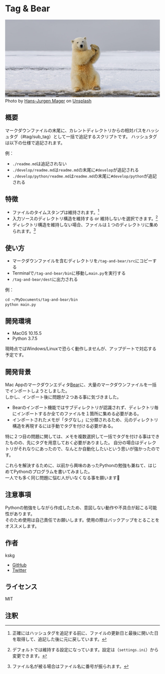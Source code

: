 # Tag & Bear
![カバー画像](cover.jpg)
Photo by [Hans-Jurgen Mager](https://unsplash.com/@hansjurgen007?utm_source=unsplash&amp;utm_medium=referral&amp;utm_content=creditCopyText) on [Unsplash](https://unsplash.com/t?utm_source=unsplash&amp;utm_medium=referral&amp;utm_content=creditCopyText)

## 概要
マークダウンファイルの末尾に、カレントディレクトリからの相対パスをハッシュタグ（#tag/sub_tag）として一括で追記するスクリプトです。
ハッシュタグは以下の仕様で追記されます。

例：
- `./readme.md`は追記されない
- `./develop/readme.md`は`readme.md`の末尾に`#develop`が追記される
- `./develop/python/readme.md`は`readme.md`の末尾に`#develop/python`が追記される

## 特徴
- ファイルのタイムスタンプは維持されます。[^1]
- 入力ソースのディレクトリ構造を維持する or 維持しないを選択できます。[^2]
- ディレクトリ構造を維持しない場合、ファイルは１つのディレクトリに集められます。[^3]

## 使い方
- マークダウンファイルを含むディレクトリを`/tag-and-bear/src`にコピーする
- Terminalで`/tag-and-bear/bin`に移動し`main.py`を実行する
- `/tag-and-bear/dest`に出力される

例：
```
cd ~/MyDocuments/tag-and-bear/bin
python main.py
```

## 開発環境
- MacOS 10.15.5
- Python 3.7.5

現時点ではWindows/Linuxで恐らく動作しませんが、アップデートで対応する予定です。

## 開発背景
Mac Appのマークダウンエディタ[Bear](https://bear.app)に、大量のマークダウンファイルを一括でインポートしようとしました。  
しかし、インポート後に問題が２つある事に気づきました。

- Bearのインポート機能ではサブディレクトリが認識されず、ディレクトリ毎にインポートするか全てのファイルを１箇所に集める必要がある。
- インポートされたメモが「タグなし」に分類されるため、元のディレクトリ構造を再現するには手動でタグを付ける必要がある。

特に２つ目の問題に関しては、メモを複数選択して一括でタグを付ける事はできたものの、先にタグを用意しておく必要がありました。
自分の場合はディレクトリがそれなりにあったので、なんとか自動化したいという思いが強かったのです。

これらを解決するために、以前から興味のあったPythonの勉強も兼ねて、はじめてPythonのプログラムを書いてみました。  
一人でも多く同じ問題に悩む人がいなくなる事を願います🐻

## 注意事項
Pythonの勉強をしながら作成したため、意図しない動作や不具合が起こる可能性があります。  
そのため使用は自己責任でお願いします。使用の際はバックアップをとることをオススメします。

## 作者
kskg
- [GitHub](https://github.com/kskg)
- [Twitter](https://github.com/kskg)

## ライセンス
MIT

## 注釈
[^1]: 正確にはハッシュタグを追記する前に、ファイルの更新日と最後に開いた日を取得して、追記した後に元に戻しています。
[^2]: デフォルトでは維持する設定になっています。設定は（`settings.ini`）から変更できます。
[^3]: ファイル名が被る場合はファイル名に番号が振られます。